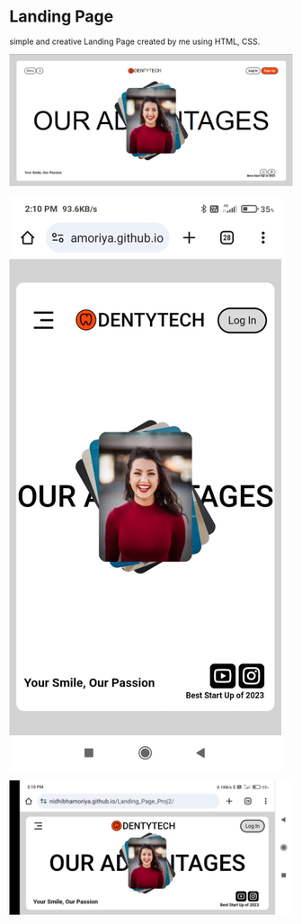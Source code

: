 # Landing Page 

simple and creative Landing Page created by me using HTML, CSS.

![image alt](https://github.com/NidhiBhamoriya/Landing_Page_Proj2/blob/226bca1437f7e2cde30b3fa344ecaf2a2d8c875a/Project2_img1_inLandscapeDevice.png)

![image_alt](https://github.com/NidhiBhamoriya/Landing_Page_Proj2/blob/eb40192c7b6030ebc2eeed0468f1b3ad7bf6bee9/Project2_img1_InPortraitDevice.jpg)

![image_alt](https://github.com/NidhiBhamoriya/Landing_Page_Proj2/blob/a574474111d51a7584de3c0f53113beb312434c0/Project2_img2_inPortraitDevice.jpg)

